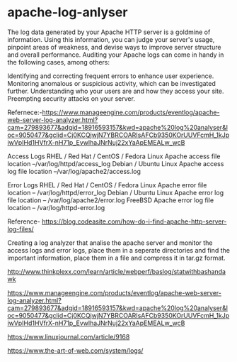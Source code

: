 # apache-log-anlyser
The log data generated by your Apache HTTP server is a goldmine of information. Using this information, you can judge your server's usage, pinpoint areas of weakness, and devise ways to improve server structure and overall performance. Auditing your Apache logs can come in handy in the following cases, among others:

Identifying and correcting frequent errors to enhance user experience.
Monitoring anomalous or suspicious activity, which can be investigated further.
Understanding who your users are and how they access your site.
Preempting security attacks on your server.




Refernece:-https://www.manageengine.com/products/eventlog/apache-web-server-log-analyzer.html?cam=279893677&adgid=18916593157&kwd=apache%20log%20analyser&loc=9050477&gclid=Cj0KCQjwjN7YBRCOARIsAFCb9350KOrUUVFcmH_1kJpiwVpIHd1HVfrX-nH71p_EvwlhaJNrNuj22xYaApEMEALw_wcB

Access Logs
RHEL / Red Hat / CentOS / Fedora Linux Apache access file location –/var/log/httpd/access_log
Debian / Ubuntu Linux Apache access log file location –/var/log/apache2/access.log

Error Logs
RHEL / Red Hat / CentOS / Fedora Linux Apache error file location – /var/log/httpd/error_log
Debian / Ubuntu Linux Apache error log file location – /var/log/apache2/error.log
FreeBSD Apache error log file location – /var/log/httpd-error.log

Reference- https://blog.codeasite.com/how-do-i-find-apache-http-server-log-files/

Creating a log analyzer that analise the apache server and monitor the access logs and error logs, place them in a seperate directories and find the important information, place them in a file and compress it in tar.gz format.

http://www.thinkplexx.com/learn/article/webperf/baslog/statwithbashandawk

https://www.manageengine.com/products/eventlog/apache-web-server-log-analyzer.html?cam=279893677&adgid=18916593157&kwd=apache%20log%20analyser&loc=9050477&gclid=Cj0KCQjwjN7YBRCOARIsAFCb9350KOrUUVFcmH_1kJpiwVpIHd1HVfrX-nH71p_EvwlhaJNrNuj22xYaApEMEALw_wcB

https://www.linuxjournal.com/article/9168

https://www.the-art-of-web.com/system/logs/
